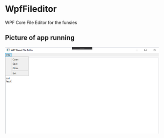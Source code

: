 # WpfFileditor
WPF Core File Editor for the funsies


## Picture of app running
![Application Running](https://github.com/VincentPestana/WpfFileditor/blob/master/WpfFileditor/Media/WpfFileEditorMain.png)